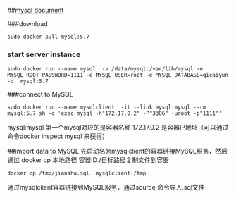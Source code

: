 ##[mysql document](https://docs.docker.com/samples/library/mysql/)

###download
```
sudo docker pull mysql:5.7
```
### start server instance
```
sudo docker run --name mysql  -v /data/mysql:/var/lib/mysql -e MYSQL_ROOT_PASSWORD=1111 -e MYSQL_USER=root -e MYSQL_DATABASE=qicaiyun   -d  mysql:5.7
```

###connect to MySQL
```
sudo docker run --name mysqlclient  -it --link mysql:mysql --rm mysql:5.7 sh -c 'exec mysql -h"172.17.0.2" -P"3306" -uroot -p"1111"'
```
mysql:mysql  第一个mysql对应的是容器名称
172.17.0.2 是容器IP地址（可以通过命令docker inspect mysql 来获得）

##import data to MySQL
先启动名为mysqlclient的容器链接MySQL服务，然后通过
docker  cp  本地路径 容器ID:/目标路径复制文件到容器
```
docker cp /tmp/jianshu.sql  mysqlclient:/tmp
```
通过mysqlclient容器链接到MySQL服务，通过source 命令导入.sql文件


